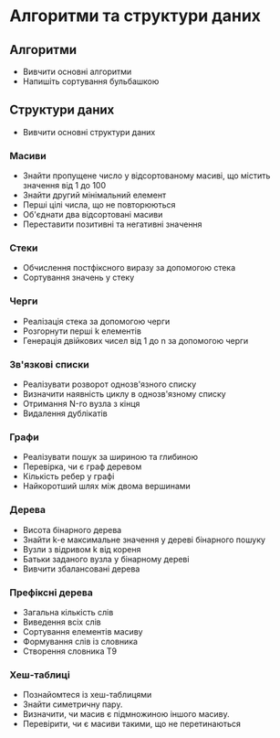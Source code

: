 # Алгоритми та структури даних

## Алгоритми

-   Вивчити основні алгоритми
-   Напишіть сортування бульбашкою

## Структури даних

-   Вивчити основні структури даних

### Масиви

-   Знайти пропущене число у відсортованому масиві, що містить значення від 1 до 100
-   Знайти другий мінімальний елемент
-   Перші цілі числа, що не повторюються
-   Об'єднати два відсортовані масиви
-   Переставити позитивні та негативні значення

### Стеки

-   Обчислення постфіксного виразу за допомогою стека
-   Сортування значень у стеку

### Черги

-   Реалізація стека за допомогою черги
-   Розгорнути перші k елементів
-   Генерація двійкових чисел від 1 до n за допомогою черги

### Зв'язкові списки

-   Реалізувати розворот однозв'язного списку
-   Визначити наявність циклу в однозв'язному списку
-   Отримання N-го вузла з кінця
-   Видалення дублікатів

### Графи

-   Реалізувати пошук за шириною та глибиною
-   Перевірка, чи є граф деревом
-   Кількість ребер у графі
-   Найкоротший шлях між двома вершинами

### Дерева

-   Висота бінарного дерева
-   Знайти k-е максимальне значення у дереві бінарного пошуку
-   Вузли з відривом k від кореня
-   Батьки заданого вузла у бінарному дереві
-   Вивчити збалансовані дерева

### Префіксні дерева

-   Загальна кількість слів
-   Виведення всіх слів
-   Сортування елементів масиву
-   Формування слів із словника
-   Створення словника T9

### Хеш-таблиці

-   Познайомтеся із хеш-таблицями
-   Знайти симетричну пару.
-   Визначити, чи масив є підмножиною іншого масиву.
-   Перевірити, чи є масиви такими, що не перетинаються
